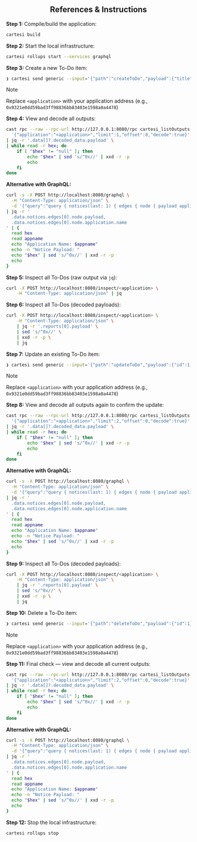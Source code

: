 ## <div align="center">References & Instructions</div>

**Step 1:** Compile/build the application:
```bash
cartesi build
```

**Step 2:** Start the local infrastructure:
```bash
cartesi rollups start --services graphql
```

**Step 3:** Create a new To-Do item:
```bash
❯ cartesi send generic --input='{"path":"createToDo","payload":{"title":"Create an application","description":"Use the Cartesi CLI"}}' --input-encoding=string
```

> [!NOTE]
> Replace `<application>` with your application address (e.g., `0x9321e0dd59bad3ff98836bb83403e1598a0a4478`)

**Step 4:** View and decode all outputs:
```bash
cast rpc --raw --rpc-url http://127.0.0.1:8080/rpc cartesi_listOutputs \
  '{"application":"<application>","limit":1,"offset":0,"decode":true}' \
| jq -r '.data[]?.decoded_data.payload' \
| while read -r hex; do
    if [ "$hex" != "null" ]; then
        echo "$hex" | sed 's/^0x//' | xxd -r -p
        echo
    fi
done
```

**Alternative with GraphQL:**
```bash
curl -s -X POST http://localhost:8080/graphql \
  -H "Content-Type: application/json" \
  -d '{"query":"query { notices(last: 1) { edges { node { payload application { name } } } } }"}' \
| jq -r '
  .data.notices.edges[0].node.payload,
  .data.notices.edges[0].node.application.name
' | {
  read hex
  read appname
  echo "Application Name: $appname"
  echo -n "Notice Payload: "
  echo "$hex" | sed 's/^0x//' | xxd -r -p
  echo
}
```

**Step 5:** Inspect all To-Dos (raw output via `jq`):
```bash
curl -X POST http://localhost:8080/inspect/<application> \
    -H "Content-Type: application/json" | jq
```


**Step 6:** Inspect all To-Dos (decoded payloads):
```bash
curl -X POST http://localhost:8080/inspect/<application> \
    -H "Content-Type: application/json" \
    | jq -r '.reports[0].payload' \
    | sed 's/^0x//' \
    | xxd -r -p \
    | jq
```

**Step 7:** Update an existing To-Do item:
```bash
❯ cartesi send generic --input='{"path":"updateToDo","payload":{"id":1,"title":"Create an application","description":"Use the Cartesi CLI","completed":true}}' --input-encoding=string
```

> [!NOTE]
> Replace `<application>` with your application address (e.g., `0x9321e0dd59bad3ff98836bb83403e1598a0a4478`)

**Step 8:** View and decode all outputs again to confirm the update:
```bash
cast rpc --raw --rpc-url http://127.0.0.1:8080/rpc cartesi_listOutputs \
  '{"application":"<application>","limit":2,"offset":0,"decode":true}' \
| jq -r '.data[]?.decoded_data.payload' \
| while read -r hex; do
    if [ "$hex" != "null" ]; then
        echo "$hex" | sed 's/^0x//' | xxd -r -p
        echo
    fi
done
```

**Alternative with GraphQL:**
```bash
curl -s -X POST http://localhost:8080/graphql \
  -H "Content-Type: application/json" \
  -d '{"query":"query { notices(last: 1) { edges { node { payload application { name } } } } }"}' \
| jq -r '
  .data.notices.edges[0].node.payload,
  .data.notices.edges[0].node.application.name
' | {
  read hex
  read appname
  echo "Application Name: $appname"
  echo -n "Notice Payload: "
  echo "$hex" | sed 's/^0x//' | xxd -r -p
  echo
}
```

**Step 9:** Inspect all To-Dos (decoded payloads):
```bash
curl -X POST http://localhost:8080/inspect/<application> \
    -H "Content-Type: application/json" \
    | jq -r '.reports[0].payload' \
    | sed 's/^0x//' \
    | xxd -r -p \
    | jq
```

**Step 10:** Delete a To-Do item:
```bash
❯ cartesi send generic --input='{"path":"deleteToDo","payload":{"id":1}}' --input-encoding=string
```

> [!NOTE]
> Replace `<application>` with your application address (e.g., `0x9321e0dd59bad3ff98836bb83403e1598a0a4478`)

**Step 11:** Final check — view and decode all current outputs:
```bash
cast rpc --raw --rpc-url http://127.0.0.1:8080/rpc cartesi_listOutputs \
  '{"application":"<application>","limit":2,"offset":0,"decode":true}' \
| jq -r '.data[]?.decoded_data.payload' \
| while read -r hex; do
    if [ "$hex" != "null" ]; then
        echo "$hex" | sed 's/^0x//' | xxd -r -p
        echo
    fi
done
```

**Alternative with GraphQL:**
```bash
curl -s -X POST http://localhost:8080/graphql \
  -H "Content-Type: application/json" \
  -d '{"query":"query { notices(last: 1) { edges { node { payload application { name } } } } }"}' \
| jq -r '
  .data.notices.edges[0].node.payload,
  .data.notices.edges[0].node.application.name
' | {
  read hex
  read appname
  echo "Application Name: $appname"
  echo -n "Notice Payload: "
  echo "$hex" | sed 's/^0x//' | xxd -r -p
  echo
}
```

**Step 12:** Stop the local infrastructure:
```bash
cartesi rollups stop
```
